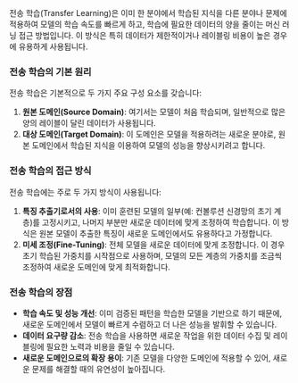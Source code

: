전송 학습(Transfer Learning)은 이미 한 분야에서 학습된 지식을 다른 분야나 문제에 적용하여 모델의 학습 속도를 빠르게 하고, 학습에 필요한 데이터의 양을 줄이는 머신 러닝 접근 방법입니다. 이 방식은 특히 데이터가 제한적이거나 레이블링 비용이 높은 경우에 유용하게 사용됩니다.

### 전송 학습의 기본 원리

전송 학습은 기본적으로 두 가지 주요 구성 요소를 갖습니다:

1. **원본 도메인(Source Domain)**: 여기서는 모델이 처음 학습되며, 일반적으로 많은 양의 레이블이 달린 데이터가 사용됩니다.
2. **대상 도메인(Target Domain)**: 이 도메인은 모델을 적용하려는 새로운 분야로, 원본 도메인에서 학습된 지식을 이용하여 모델의 성능을 향상시키려고 합니다.

### 전송 학습의 접근 방식

전송 학습에는 주로 두 가지 방식이 사용됩니다:

1. **특징 추출기로서의 사용**: 이미 훈련된 모델의 일부(예: 컨볼루션 신경망의 초기 계층)를 고정시키고, 나머지 부분만 새로운 데이터에 맞게 조정하여 학습합니다. 이 방식은 원본 모델이 추출한 특징이 새로운 도메인에서도 유용하다고 가정합니다.
2. **미세 조정(Fine-Tuning)**: 전체 모델을 새로운 데이터에 맞게 조정합니다. 이 경우 초기 학습된 가중치를 시작점으로 사용하며, 모델의 모든 계층의 가중치를 조금씩 조정하여 새로운 도메인에 맞게 최적화합니다.

### 전송 학습의 장점

- **학습 속도 및 성능 개선**: 이미 검증된 패턴을 학습한 모델을 기반으로 하기 때문에, 새로운 도메인에서 모델이 빠르게 수렴하고 더 나은 성능을 발휘할 수 있습니다.
- **데이터 요구량 감소**: 전송 학습을 사용하면 새로운 작업을 위한 데이터 수집 및 레이블링에 필요한 노력과 비용을 줄일 수 있습니다.
- **새로운 도메인으로의 확장 용이**: 기존 모델을 다양한 도메인에 적용할 수 있어, 새로운 문제를 해결할 때의 유연성이 높아집니다.